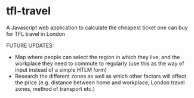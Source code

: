 # tfl-travel

A Javascript web application to calculate the cheapest ticket one can buy for TFL travel in London

FUTURE UPDATES:

- Map where people can select the region in which they live, and the workplace they need to commute to regularly (use this as the way of input instead of a simple HTLM form)
- Research the different zones as well as which other factors will affect the price (e.g. distance between home and workplace, London travel zones, method of transport etc.)
